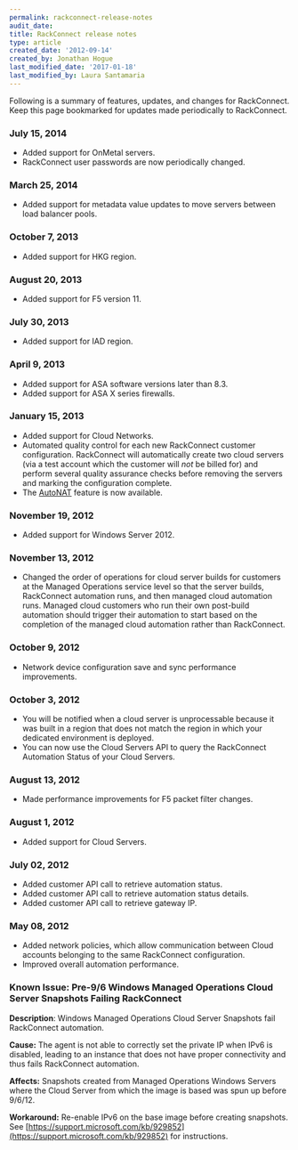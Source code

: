 ```yaml
---
permalink: rackconnect-release-notes
audit_date:
title: RackConnect release notes
type: article
created_date: '2012-09-14'
created_by: Jonathan Hogue
last_modified_date: '2017-01-18'
last_modified_by: Laura Santamaria
---
```


Following is a summary of features, updates, and changes for
RackConnect. Keep this page bookmarked for updates made periodically to
RackConnect.

### July 15, 2014

-   Added support for OnMetal servers.
-   RackConnect user passwords are now periodically changed.

### March 25, 2014

-   Added support for metadata value updates to move servers between
    load balancer pools.

### October 7, 2013

-   Added support for HKG region.

### August 20, 2013

-   Added support for F5 version 11.

### July 30, 2013

-   Added support for IAD region.

### April 9, 2013

-   Added support for ASA software versions later than 8.3.
-   Added support for ASA X series firewalls.

### January 15, 2013

-   Added support for Cloud Networks.
-   Automated quality control for each new RackConnect
    customer configuration. RackConnect will automatically create two
    cloud servers (via a test account which the customer will *not* be
    billed for) and perform several quality assurance checks before
    removing the servers and marking the configuration complete.
-   The [AutoNAT](/support/how-to/rackconnect-auto-nat-feature)
    feature is now available.

### November 19, 2012

-   Added support for Windows Server 2012.

### November 13, 2012

-   Changed the order of operations for cloud server builds for
    customers at the Managed Operations service level so that the server builds,
    RackConnect automation runs, and then managed cloud automation runs.
    Managed cloud customers who run their own post-build automation
    should trigger their automation to start based on the completion of
    the managed cloud automation rather than RackConnect.

### October 9, 2012

-   Network device configuration save and sync performance improvements.

### October 3, 2012

-   You will be notified when a cloud server is unprocessable because it was built in a region that does not match the region in which
    your dedicated environment is deployed.
-   You can now use the Cloud Servers API to query the RackConnect
    Automation Status of your Cloud Servers.

### August 13, 2012

-   Made performance improvements for F5 packet filter changes.

### August 1, 2012

-   Added support for Cloud Servers.

### July 02, 2012

-   Added customer API call to retrieve automation status.
-   Added customer API call to retrieve automation status details.
-   Added customer API call to retrieve gateway IP.

### May 08, 2012

-   Added network policies, which allow communication between Cloud
    accounts belonging to the same RackConnect configuration.
-   Improved overall automation performance.

### Known Issue: Pre-9/6 Windows Managed Operations Cloud Server Snapshots Failing RackConnect

**Description**: Windows Managed Operations Cloud Server Snapshots fail
RackConnect automation.

**Cause:** The agent is not able to correctly set the private IP when IPv6
is disabled, leading to an instance that does not have proper
connectivity and thus fails RackConnect automation.

**Affects:** Snapshots created from Managed Operations Windows Servers where the Cloud Server from which the image is based was spun up before 9/6/12.

**Workaround:** Re-enable IPv6 on the base image before creating snapshots.
See [https://support.microsoft.com/kb/929852](https://support.microsoft.com/kb/929852) for instructions.
